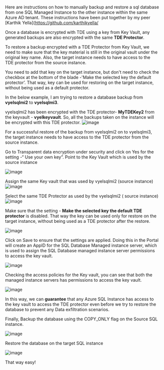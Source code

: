Here are instructions on how to manually backup and restore a sql database from one SQL Managed Instance to the other instance within the same Azure AD tenant. These instructions have been put together by my peer [Karthik Yella](https://github.com/karthikyella/

Once a database is encrypted with TDE using a key from Key Vault, any generated backups are also encrypted with the same **TDE Protector**.

To restore a backup encrypted with a TDE Protector from Key Vault, we need to make sure that the key material is still in the original vault under the original key name. Also, the target instance needs to have access to the TDE protector from the source instance. 

You need to add that key on the target instance, but don't need to check the checkbox at the bottom of the blade -'Make the selected key the default protector’. That way, key can be used for restoring on the target instance, without being used as a default protector.

In the below example, I am trying to restore a database backup from **vyelsqlmi2** to **vyelsqlmi3**. 

vyelsqlmi2 has been encrypted with the TDE protector- **MyTDEKey2** from the keyvault - **vyelkeyvault**. So, all the backups taken on the instance will be encrypted with this TDE protector.
![image](https://user-images.githubusercontent.com/22504173/75118493-b7d44f80-5648-11ea-9cd2-a637e611b431.png)

For a successful restore of the backup from vyelsqlmi2 on to vyelsqlmi3, the target instance needs to have access to the TDE protector from the source instance. 

Go to Transparent data encryption under security and click on Yes for the setting  -“ Use your own key”. Point to the Key Vault which is used by the source instance

![image](https://user-images.githubusercontent.com/22504173/75118495-bc006d00-5648-11ea-8d0b-86eab11bf9e9.png)

Assign the same Key vault that was used by vyelsqlmi2  (source instance)
![image](https://user-images.githubusercontent.com/22504173/75118496-c02c8a80-5648-11ea-85f6-a3f7cd4a87ef.png)

Select the same TDE Protector as used by the vyelsqlmi2  ( source instance)
![image](https://user-images.githubusercontent.com/22504173/75118499-c458a800-5648-11ea-9387-3f281680c4c2.png)

Make sure that the setting - **Make the selected key the default TDE protector** is disabled. That way the key can be used only for restore on the target instance, without being used as a TDE protector after the restore.

![image](https://user-images.githubusercontent.com/22504173/75118568-1dc0d700-5649-11ea-8354-8f3f0a0f8c81.png)

Click on Save to ensure that the settings are applied. Doing this in the Portal will create an AppID for the SQL Database Managed instance server, which is used to assign the SQL Database managed instance server permissions to access the key vault.

![image](https://user-images.githubusercontent.com/22504173/75118502-ccb0e300-5648-11ea-9204-70db6316e962.png)

Checking the access policies for the Key vault, you can see that  both the managed instance servers has permissions to access the key vault.

![image](https://user-images.githubusercontent.com/22504173/75118504-d0446a00-5648-11ea-865a-999c423fa85f.png)

In this way, we can **guarantee** that any Azure SQL Instance has access to the key vault to access the TDE protector even before we try to restore the database to prevent any Data exfiltration scenarios.

Finally, Backup the database using the COPY_ONLY flag on the Source SQL instance.

![image](https://user-images.githubusercontent.com/22504173/75118510-d76b7800-5648-11ea-9b10-ee5e4cabc430.png)

Restore the database on the target SQL instance

![image](https://user-images.githubusercontent.com/22504173/75118511-dd615900-5648-11ea-9f00-428d2cbfdb2d.png)

That way easy!
